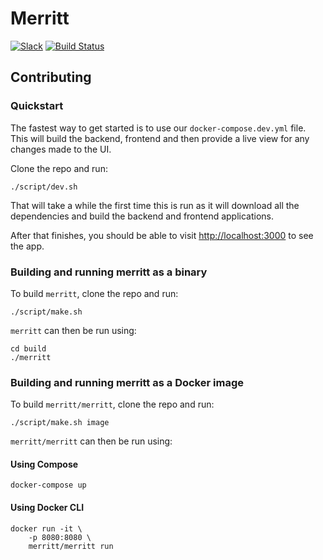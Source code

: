 # Merritt

[![Slack](https://merritt-slack.herokuapp.com/badge.svg)](https://merritt-slack.herokuapp.com/) [![Build Status](https://travis-ci.org/merritt/merritt.svg?branch=master)](https://travis-ci.org/merritt/merritt)

## Contributing

### Quickstart

The fastest way to get started is to use our `docker-compose.dev.yml` file.  This
will build the backend, frontend and then provide a live view for any changes made
to the UI.

Clone the repo and run:

```shell
./script/dev.sh
```

That will take a while the first time this is run as it will download all the
dependencies and build the backend and frontend applications.

After that finishes, you should be able to visit
[http://localhost:3000](http://localhost:3000) to see the app.

### Building and running merritt as a binary

To build `merritt`, clone the repo and run:

```shell
./script/make.sh
```

`merritt` can then be run using:

```shell
cd build
./merritt
```

### Building and running merritt as a Docker image

To build `merritt/merritt`, clone the repo and run:

```shell
./script/make.sh image
```

`merritt/merritt` can then be run using:

#### Using Compose

```shell
docker-compose up
```

#### Using Docker CLI

```shell
docker run -it \
    -p 8080:8080 \
    merritt/merritt run
```